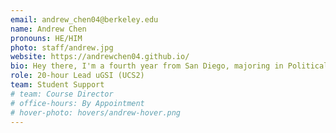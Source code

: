 ```yaml
---
email: andrew_chen04@berkeley.edu
name: Andrew Chen
pronouns: HE/HIM
photo: staff/andrew.jpg
website: https://andrewchen04.github.io/
bio: Hey there, I'm a fourth year from San Diego, majoring in Political Science and Psychology and minoring in Data Science. Data 8 transformed my college journey, and I hope it'll be a rewarding experience for you too! 🙂
role: 20-hour Lead uGSI (UCS2)
team: Student Support
# team: Course Director
# office-hours: By Appointment
# hover-photo: hovers/andrew-hover.png
---
```

